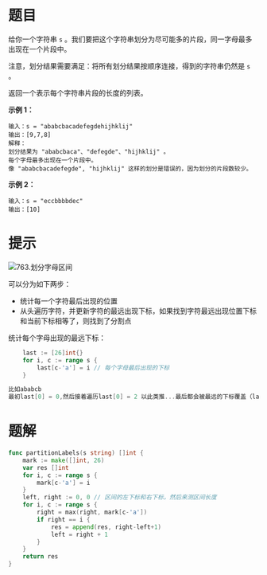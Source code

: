# 题目

给你一个字符串 `s` 。我们要把这个字符串划分为尽可能多的片段，同一字母最多出现在一个片段中。

注意，划分结果需要满足：将所有划分结果按顺序连接，得到的字符串仍然是 `s` 。

返回一个表示每个字符串片段的长度的列表。

 

**示例 1：**

```
输入：s = "ababcbacadefegdehijhklij"
输出：[9,7,8]
解释：
划分结果为 "ababcbaca"、"defegde"、"hijhklij" 。
每个字母最多出现在一个片段中。
像 "ababcbacadefegde", "hijhklij" 这样的划分是错误的，因为划分的片段数较少。 
```

**示例 2：**

```
输入：s = "eccbbbbdec"
输出：[10]
```

# 提示

![763.划分字母区间](https://s2.loli.net/2024/07/09/5qmVjZYUF82X6Gk.png)

可以分为如下两步：

- 统计每一个字符最后出现的位置
- 从头遍历字符，并更新字符的最远出现下标，如果找到字符最远出现位置下标和当前下标相等了，则找到了分割点



统计每个字母出现的最远下标：

```go
    last := [26]int{}
    for i, c := range s {
        last[c-'a'] = i // 每个字母最后出现的下标
    }

比如ababcb
最初last[0] = 0,然后接着遍历last[0] = 2 以此类推...最后都会被最远的下标覆盖（last[0]就是统计a）
```



# 题解

```go
func partitionLabels(s string) []int {
	mark := make([]int, 26)
	var res []int
	for i, c := range s {
		mark[c-'a'] = i
	}
	left, right := 0, 0 // 区间的左下标和右下标，然后来测区间长度
	for i, c := range s {
		right = max(right, mark[c-'a'])
		if right == i {
			res = append(res, right-left+1)
			left = right + 1
		}
	}
	return res
}
```

